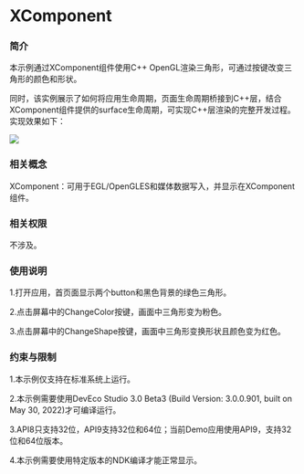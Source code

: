# XComponent

### 简介

本示例通过XComponent组件使用C++ OpenGL渲染三角形，可通过按键改变三角形的颜色和形状。

同时，该实例展示了如何将应用生命周期，页面生命周期桥接到C++层，结合XComponent组件提供的surface生命周期，可实现C++层渲染的完整开发过程。实现效果如下：

![](./screenhots/devices/main.png)

### 相关概念

XComponent：可用于EGL/OpenGLES和媒体数据写入，并显示在XComponent组件。

### 相关权限

不涉及。

### 使用说明

1.打开应用，首页面显示两个button和黑色背景的绿色三角形。

2.点击屏幕中的ChangeColor按键，画面中三角形变为粉色。

3.点击屏幕中的ChangeShape按键，画面中三角形变换形状且颜色变为红色。

### 约束与限制

1.本示例仅支持在标准系统上运行。

2.本示例需要使用DevEco Studio 3.0 Beta3 (Build Version: 3.0.0.901, built on May 30, 2022)才可编译运行。

3.API8只支持32位，API9支持32位和64位；当前Demo应用使用API9，支持32位和64位版本。

4.本示例需要使用特定版本的NDK编译才能正常显示。